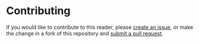 # Contributing

If you would like to contribute to this reader, please [create an issue](https://help.github.com/articles/creating-an-issue/), or make the change in a fork of this repository and [submit a pull request](https://help.github.com/articles/using-pull-requests/).
